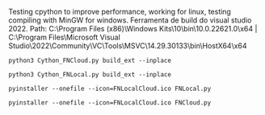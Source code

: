 Testing cpython to improve performance, working for linux, testing compiling with MinGW for windows.
Ferramenta de build do visual studio 2022.
Path: C:\Program Files (x86)\Windows Kits\10\bin\10.0.22621.0\x64 | C:\Program Files\Microsoft Visual Studio\2022\Community\VC\Tools\MSVC\14.29.30133\bin\HostX64\x64
```
python3 Cython_FNCloud.py build_ext --inplace
```
```
python3 Cython_FNLocal.py build_ext --inplace
```
```
pyinstaller --onefile --icon=FNLocalCloud.ico FNLocal.py
```
```
pyinstaller --onefile --icon=FNLocalCloud.ico FNCloud.py
```
